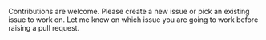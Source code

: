 Contributions are welcome. Please create a new issue or pick an existing issue to work on. Let me know on which issue you are going to work before raising a pull request.
